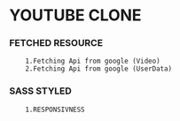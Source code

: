 # YOUTUBE CLONE

### __FETCHED RESOURCE__
        1.Fetching Api from google (Video)
        2.Fetching Api from google (UserData)
        
### __SASS STYLED__ 
        
        1.RESPONSIVNESS
    
